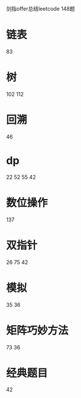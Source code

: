 剑指offer总结leetcode 148题
# 链表
83

# 树
102
112

# 回溯
46

# dp
22
52
55
42

# 数位操作
137

# 双指针
26
75
42

# 模拟
35
36

# 矩阵巧妙方法
73
36

# 经典题目
42

